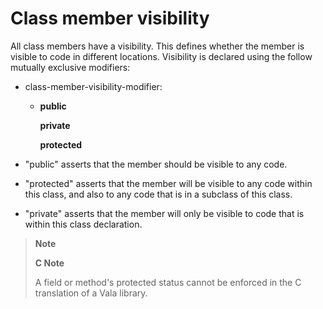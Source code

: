 

Class member visibility
=======================

All class members have a visibility. This defines whether the member is visible to code in different locations. Visibility is declared using the follow mutually exclusive modifiers:

-   class-member-visibility-modifier:

    -   **public**

        **private**

        **protected**

-   "public" asserts that the member should be visible to any code.

-   "protected" asserts that the member will be visible to any code
    within this class, and also to any code that is in a subclass of
    this class.

-   "private" asserts that the member will only be visible to code that
    is within this class declaration.

> **Note**
>
> **C Note**
>
> A field or method's protected status cannot be enforced in the C
> translation of a Vala library.

